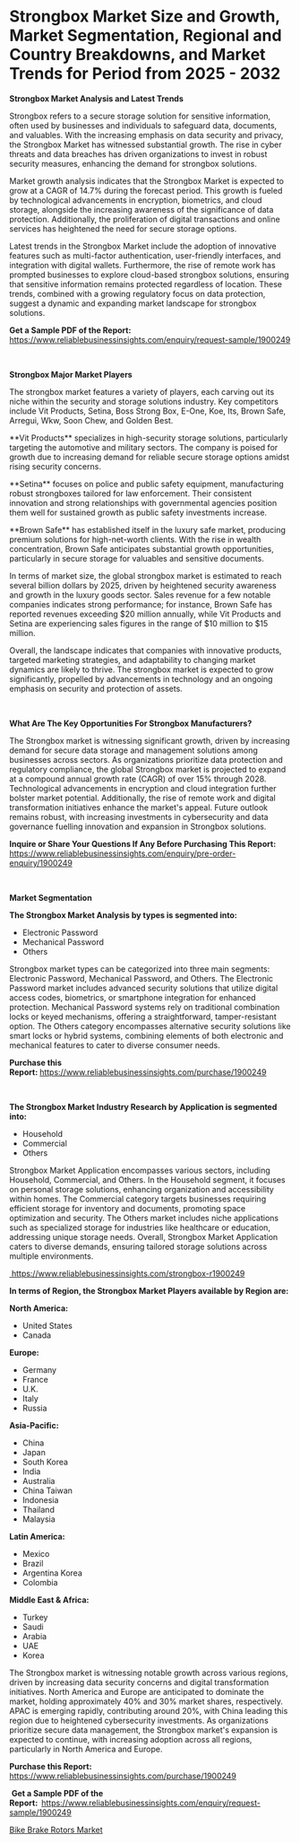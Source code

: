 <p><h1>Strongbox Market Size and Growth, Market Segmentation, Regional and Country Breakdowns, and Market Trends for Period from 2025 -  2032</h1></p><p><strong>Strongbox Market Analysis and Latest Trends</strong></p>
<p><p>Strongbox refers to a secure storage solution for sensitive information, often used by businesses and individuals to safeguard data, documents, and valuables. With the increasing emphasis on data security and privacy, the Strongbox Market has witnessed substantial growth. The rise in cyber threats and data breaches has driven organizations to invest in robust security measures, enhancing the demand for strongbox solutions.</p><p>Market growth analysis indicates that the Strongbox Market is expected to grow at a CAGR of 14.7% during the forecast period. This growth is fueled by technological advancements in encryption, biometrics, and cloud storage, alongside the increasing awareness of the significance of data protection. Additionally, the proliferation of digital transactions and online services has heightened the need for secure storage options.</p><p>Latest trends in the Strongbox Market include the adoption of innovative features such as multi-factor authentication, user-friendly interfaces, and integration with digital wallets. Furthermore, the rise of remote work has prompted businesses to explore cloud-based strongbox solutions, ensuring that sensitive information remains protected regardless of location. These trends, combined with a growing regulatory focus on data protection, suggest a dynamic and expanding market landscape for strongbox solutions.</p></p>
<p><strong>Get a Sample PDF of the Report:&nbsp;</strong> <a href="https://www.reliablebusinessinsights.com/enquiry/request-sample/1900249?utm_campaign=3116&utm_medium=2&utm_source=Github&utm_content=ia&utm_term=05042025&utm_id=strongbox">https://www.reliablebusinessinsights.com/enquiry/request-sample/1900249</a></p>
<p>&nbsp;</p>
<p><strong>Strongbox Major Market Players</strong></p>
<p><p>The strongbox market features a variety of players, each carving out its niche within the security and storage solutions industry. Key competitors include Vit Products, Setina, Boss Strong Box, E-One, Koe, Its, Brown Safe, Arregui, Wkw, Soon Chew, and Golden Best.</p><p>**Vit Products** specializes in high-security storage solutions, particularly targeting the automotive and military sectors. The company is poised for growth due to increasing demand for reliable secure storage options amidst rising security concerns. </p><p>**Setina** focuses on police and public safety equipment, manufacturing robust strongboxes tailored for law enforcement. Their consistent innovation and strong relationships with governmental agencies position them well for sustained growth as public safety investments increase.</p><p>**Brown Safe** has established itself in the luxury safe market, producing premium solutions for high-net-worth clients. With the rise in wealth concentration, Brown Safe anticipates substantial growth opportunities, particularly in secure storage for valuables and sensitive documents.</p><p>In terms of market size, the global strongbox market is estimated to reach several billion dollars by 2025, driven by heightened security awareness and growth in the luxury goods sector. Sales revenue for a few notable companies indicates strong performance; for instance, Brown Safe has reported revenues exceeding $20 million annually, while Vit Products and Setina are experiencing sales figures in the range of $10 million to $15 million.</p><p>Overall, the landscape indicates that companies with innovative products, targeted marketing strategies, and adaptability to changing market dynamics are likely to thrive. The strongbox market is expected to grow significantly, propelled by advancements in technology and an ongoing emphasis on security and protection of assets.</p></p>
<p>&nbsp;</p>
<p><strong>What Are The Key Opportunities For Strongbox Manufacturers?</strong></p>
<p><p>The Strongbox market is witnessing significant growth, driven by increasing demand for secure data storage and management solutions among businesses across sectors. As organizations prioritize data protection and regulatory compliance, the global Strongbox market is projected to expand at a compound annual growth rate (CAGR) of over 15% through 2028. Technological advancements in encryption and cloud integration further bolster market potential. Additionally, the rise of remote work and digital transformation initiatives enhance the market's appeal. Future outlook remains robust, with increasing investments in cybersecurity and data governance fuelling innovation and expansion in Strongbox solutions.</p></p>
<p><strong>Inquire or Share Your Questions If Any Before Purchasing This Report:</strong> <a href="https://www.reliablebusinessinsights.com/enquiry/pre-order-enquiry/1900249?utm_campaign=3116&utm_medium=2&utm_source=Github&utm_content=ia&utm_term=05042025&utm_id=strongbox">https://www.reliablebusinessinsights.com/enquiry/pre-order-enquiry/1900249</a></p>
<p>&nbsp;</p>
<p><strong>Market Segmentation</strong></p>
<p><strong>The Strongbox Market Analysis by types is segmented into:</strong></p>
<p><ul><li>Electronic Password</li><li>Mechanical Password</li><li>Others</li></ul></p>
<p><p>Strongbox market types can be categorized into three main segments: Electronic Password, Mechanical Password, and Others. The Electronic Password market includes advanced security solutions that utilize digital access codes, biometrics, or smartphone integration for enhanced protection. Mechanical Password systems rely on traditional combination locks or keyed mechanisms, offering a straightforward, tamper-resistant option. The Others category encompasses alternative security solutions like smart locks or hybrid systems, combining elements of both electronic and mechanical features to cater to diverse consumer needs.</p></p>
<p><strong>Purchase this Report:&nbsp;</strong><a href="https://www.reliablebusinessinsights.com/purchase/1900249?utm_campaign=3116&utm_medium=2&utm_source=Github&utm_content=ia&utm_term=05042025&utm_id=strongbox">https://www.reliablebusinessinsights.com/purchase/1900249</a></p>
<p>&nbsp;</p>
<p><strong>The Strongbox Market Industry Research by Application is segmented into:</strong></p>
<p><ul><li>Household</li><li>Commercial</li><li>Others</li></ul></p>
<p><p>Strongbox Market Application encompasses various sectors, including Household, Commercial, and Others. In the Household segment, it focuses on personal storage solutions, enhancing organization and accessibility within homes. The Commercial category targets businesses requiring efficient storage for inventory and documents, promoting space optimization and security. The Others market includes niche applications such as specialized storage for industries like healthcare or education, addressing unique storage needs. Overall, Strongbox Market Application caters to diverse demands, ensuring tailored storage solutions across multiple environments.</p></p>
<p><a href="https://www.reliablebusinessinsights.com/strongbox-r1900249?utm_campaign=3116&utm_medium=2&utm_source=Github&utm_content=ia&utm_term=05042025&utm_id=strongbox">&nbsp;https://www.reliablebusinessinsights.com/strongbox-r1900249</a></p>
<p><strong>In terms of Region, the Strongbox Market Players available by Region are:</strong></p>
<p>
    <p> <strong> North America: </strong>
        <ul>
            <li>United States</li>
            <li>Canada</li>
        </ul>
        </p> 
    <p> <strong> Europe: </strong>
        <ul>
            <li>Germany</li>
            <li>France</li>
            <li>U.K.</li>
            <li>Italy</li>
            <li>Russia</li>
        </ul>
        </p> 
    <p> <strong> Asia-Pacific: </strong>
        <ul>
            <li>China</li>
            <li>Japan</li>
            <li>South Korea</li>
            <li>India</li>
            <li>Australia</li>
            <li>China Taiwan</li>
            <li>Indonesia</li>
            <li>Thailand</li>
            <li>Malaysia</li>
        </ul>
        </p> 
    <p> <strong> Latin America: </strong>
        <ul>
            <li>Mexico</li>
            <li>Brazil</li>
            <li>Argentina Korea</li>
            <li>Colombia</li>
        </ul>
        </p> 
    <p> <strong> Middle East & Africa: </strong>
        <ul>
            <li>Turkey</li>
            <li>Saudi</li>
            <li>Arabia</li>
            <li>UAE</li>
            <li>Korea</li>
        </ul>
    </p>
    </p>
<p><p>The Strongbox market is witnessing notable growth across various regions, driven by increasing data security concerns and digital transformation initiatives. North America and Europe are anticipated to dominate the market, holding approximately 40% and 30% market shares, respectively. APAC is emerging rapidly, contributing around 20%, with China leading this region due to heightened cybersecurity investments. As organizations prioritize secure data management, the Strongbox market's expansion is expected to continue, with increasing adoption across all regions, particularly in North America and Europe.</p></p>
<p><strong>Purchase this Report: </strong><a href="https://www.reliablebusinessinsights.com/purchase/1900249?utm_campaign=3116&utm_medium=2&utm_source=Github&utm_content=ia&utm_term=05042025&utm_id=strongbox">https://www.reliablebusinessinsights.com/purchase/1900249</a></p>
<p>&nbsp;<strong>Get a Sample PDF of the Report:&nbsp;&nbsp;</strong><a href="https://www.reliablebusinessinsights.com/enquiry/request-sample/1900249?utm_campaign=3116&utm_medium=2&utm_source=Github&utm_content=ia&utm_term=05042025&utm_id=strongbox">https://www.reliablebusinessinsights.com/enquiry/request-sample/1900249</a></p>
<p><strong></strong></p>
<p><p><a href="https://github.com/ivvrgibi/Market-Research-Report-List-1/blob/main/bike-brake-rotors-market.md?utm_campaign=3116&utm_medium=2&utm_source=Github&utm_content=ia&utm_term=05042025&utm_id=strongbox">Bike Brake Rotors Market</a></p></p>